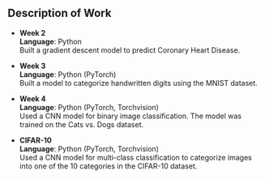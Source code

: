 ## Description of Work

- **Week 2**  
  **Language**: Python  
  Built a gradient descent model to predict Coronary Heart Disease.

- **Week 3**  
  **Language**: Python (PyTorch)  
  Built a model to categorize handwritten digits using the MNIST dataset.

- **Week 4**  
  **Language**: Python (PyTorch, Torchvision)  
  Used a CNN model for binary image classification. The model was trained on the Cats vs. Dogs dataset.

- **CIFAR-10**  
  **Language**: Python (PyTorch, Torchvision)  
  Used a CNN model for multi-class classification to categorize images into one of the 10 categories in the CIFAR-10 dataset.

